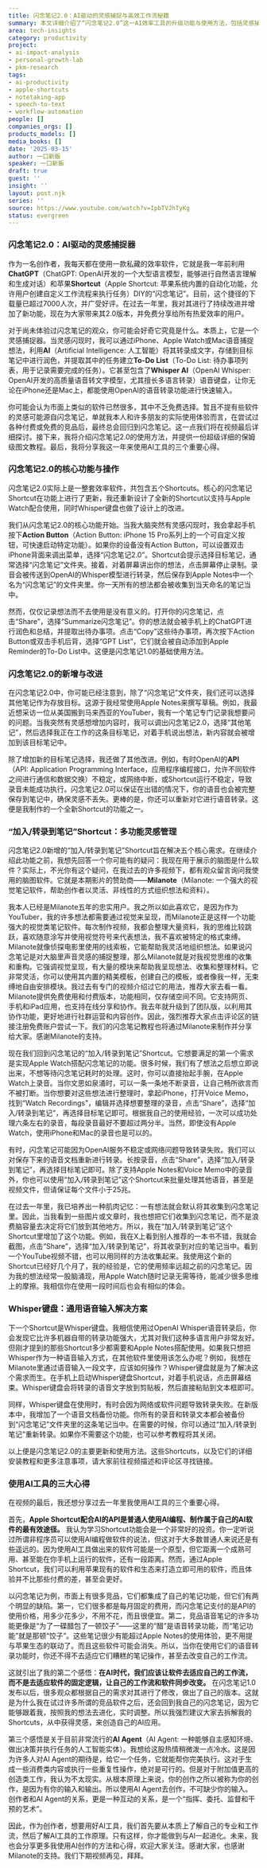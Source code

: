 ```yaml
---
title: 闪念笔记2.0：AI驱动的灵感捕捉与高效工作流秘籍
summary: 本文详细介绍了“闪念笔记2.0”这一AI效率工具的升级功能与使用方法，包括灵感捕捉、AI转录、任务提取、多目标笔记支持及Whisper键盘。同时，分享了作者使用AI工具的三大心得，强调软件适应工作流的重要性及AI作为互动伙伴的定位。
area: tech-insights
category: productivity
project:
- ai-impact-analysis
- personal-growth-lab
- pkm-research
tags:
- ai-productivity
- apple-shortcuts
- notetaking-app
- speech-to-text
- workflow-automation
people: []
companies_orgs: []
products_models: []
media_books: []
date: '2025-03-15'
author: 一口新飯
speaker: 一口新飯
draft: true
guest: ''
insight: ''
layout: post.njk
series: ''
source: https://www.youtube.com/watch?v=IpbTVJhTyKg
status: evergreen
---
```

### 闪念笔记2.0：AI驱动的灵感捕捉器

作为一名创作者，我每天都在使用一款私藏的效率软件，它就是我一年前利用**ChatGPT**（ChatGPT: OpenAI开发的一个大型语言模型，能够进行自然语言理解和生成对话）和苹果**Shortcut**（Apple Shortcut: 苹果系统内置的自动化功能，允许用户创建自定义工作流程来执行任务）DIY的“闪念笔记”。目前，这个捷径的下载量已超过7000人次，并广受好评。在过去一年里，我对其进行了持续改进并增加了新功能，现在为大家带来其2.0版本，并免费分享给所有热爱效率的用户。

对于尚未体验过闪念笔记的观众，你可能会好奇它究竟是什么。本质上，它是一个灵感捕捉器。当灵感闪现时，我可以通过iPhone、Apple Watch或Mac语音捕捉想法，利用**AI**（Artificial Intelligence: 人工智能）将其转录成文字，存储到目标笔记中进行润色，并提取其中的任务建立**To-Do List**（To-Do List: 待办事项列表，用于记录需要完成的任务）。它甚至包含了**Whisper AI**（OpenAI Whisper: OpenAI开发的高质量语音转文字模型，尤其擅长多语言转录）语音键盘，让你无论在iPhone还是Mac上，都能使用OpenAI的语音转录功能进行快速输入。

你可能会认为市面上类似的软件已然很多，其中不乏免费选择。暂且不提有些软件的灵感可能源自闪念笔记，单就我本人和许多朋友的实际使用体验而言，在尝试过各种付费或免费的竞品后，最终总会回归到闪念笔记。这一点我们将在视频最后详细探讨。接下来，我将介绍闪念笔记2.0的使用方法，并提供一份超级详细的保姆级图文教程。最后，我将分享我这一年来使用AI工具的三个重要心得。

### 闪念笔记2.0的核心功能与操作

闪念笔记2.0实际上是一整套效率软件，共包含五个Shortcuts。核心的闪念笔记Shortcut在功能上进行了更新，我还重新设计了全新的Shortcut以支持与Apple Watch配合使用，同时Whisper键盘也做了设计上的改进。

我们从闪念笔记2.0的核心功能开始。当我大脑突然有灵感闪现时，我会拿起手机按下**Action Button**（Action Button: iPhone 15 Pro系列上的一个可自定义按钮，可快速启动特定功能）。如果你的设备没有Action Button，可以设置双击iPhone背面来调出菜单，选择“闪念笔记2.0”。Shortcut会提示选择目标笔记，通常选择“闪念笔记”文件夹。接着，对着屏幕讲出你的想法，点击屏幕停止录制。录音会被传送到OpenAI的Whisper模型进行转录，然后保存到Apple Notes中一个名为“闪念笔记”的文件夹里。你一天所有的想法都会被收集到当天命名的笔记当中。

然而，仅仅记录想法而不去使用是没有意义的。打开你的闪念笔记，点击“Share”，选择“Summarize闪念笔记”。你的想法就会被手机上的ChatGPT进行润色和总结，并提取出待办事项。点击“Copy”这些待办事项，再次按下Action Button或双击手机后背，选择“GPT List”，它们就会被自动添加到Apple Reminder的To-Do List中。这便是闪念笔记1.0的基础使用方法。

### 闪念笔记2.0的新增与改进

在闪念笔记2.0中，你可能已经注意到，除了“闪念笔记”文件夹，我们还可以选择其他笔记作为存放目标。这源于我经常使用Apple Notes来撰写草稿。例如，我最近想采访一位从美国搬到马来西亚的YouTuber，我有一个笔记专门记录我想要问的问题。当我突然有灵感想增加内容时，我可以调出闪念笔记2.0，选择“其他笔记”，然后选择我正在工作的这条目标笔记，对着手机说出想法，新内容就会被增加到该目标笔记中。

除了增加新的目标笔记选择，我还做了其他改进。例如，有时OpenAI的**API**（API: Application Programming Interface，应用程序编程接口，允许不同软件之间进行通信和数据交换）不稳定，或网络中断，或Shortcut运行不稳定，导致录音未能成功执行。闪念笔记2.0可以保证在出错的情况下，你的语音也会被完整保存到笔记中，确保灵感不丢失。更棒的是，你还可以重新对它进行语音转录。这便是我制作的一个全新Shortcut的功能之一。

### “加入/转录到笔记”Shortcut：多功能灵感管理

闪念笔记2.0新增的“加入/转录到笔记”Shortcut旨在解决五个核心需求。在继续介绍此功能之前，我想先回答一个你可能有的疑问：我现在用于展示的脑图是什么软件？实际上，不光你有这个疑问，在我过去的许多视频下，都有观众留言询问我使用的脑图软件。它就是本期影片的赞助商——**Milanote**（Milanote: 一个强大的视觉笔记软件，帮助创作者以灵活、非线性的方式组织想法和资料）。

我本人已经是Milanote五年的忠实用户。我之所以如此喜欢它，是因为作为YouTuber，我的许多想法都需要通过视觉来呈现，而Milanote正是这样一个功能强大的视觉类笔记软件。每次制作视频，我都会整理大量资料，我的思维比较跳跃，喜欢随意涂写并使用视觉符号来代表想法，我不喜欢被特定的格式束缚。Milanote就像侦探电影里使用的线索板，它能帮助我灵活地组织想法。如果说闪念笔记是对大脑里声音灵感的捕捉整理，那么Milanote就是对我视觉思维的收集和重构。它强调视觉呈现，有大量的模块来帮助我呈现想法、收集和整理材料。它非常灵活，你可以使用其内置的精美模板，创建自己的模板，或者像我一样，无束缚地自由安排模块。我过去有专门的视频介绍过它的用法，推荐大家去看一看。Milanote提供免费使用和付费版本，功能相同，仅存储空间不同。它支持网页、手机和iPad应用，也支持在线分享和协作。我去年就升级到了团队版，以利用其协作功能，更好地进行社群运营和内容创作。因此，强烈推荐大家点击评论区的链接注册免费账户尝试一下。我们的闪念笔记教程也将通过Milanote来制作并分享给大家。感谢Milanote的支持。

现在我们回到闪念笔记的“加入/转录到笔记”Shortcut。它想要满足的第一个需求是实现Apple Watch搭配闪念笔记的功能。很多时候，我们有了想法之后想立即说出来，不想等待闪念笔记耗时的处理。这时，你可以直接抬起手腕，在Apple Watch上录音。当你文思如泉涌时，可以一条一条地不断录音，让自己畅所欲言而不被打断。当你想要对这些想法进行整理时，拿起iPhone，打开Voice Memo，找到“Watch Recordings”，编辑并选择想要整理的录音，点击“Share”，选择“加入/转录到笔记”，再选择目标笔记即可。根据我自己的使用经验，一次可以成功处理六条左右的录音，每段录音最好不要超过两分半。当然，即使没有Apple Watch，使用iPhone和Mac的录音也是可以的。

有时，闪念笔记可能因为OpenAI服务不稳定或网络问题导致转录失败。我们可以对保存下来的语音文档重新进行转录。长按录音，点击“Share”，选择“加入/转录到笔记”，再选择目标笔记即可。除了支持Apple Notes和Voice Memo中的录音外，你也可以使用“加入/转录到笔记”这个Shortcut来批量处理其他语音，甚至是视频文件，但请保证每个文件小于25兆。

在过去一年里，我已培养出一种肌肉记忆：一有想法就会默认将其收集到闪念笔记里。因此，当我看到一些图片或文章时，我也想把它们收集到闪念笔记，而不是浪费脑容量去决定将它们放到其他地方。所以，我在“加入/转录到笔记”这个Shortcut里增加了这个功能。例如，我在X上看到别人推荐的一本书不错，我就会截图，点击“Share”，选择“加入/转录到笔记”，将其收录到对应的笔记当中。看到一个YouTube视频不错，也可以用同样的方法收集起来。我使用这个新的Shortcut已经好几个月了，我的经验是，它的使用频率远超之前的闪念笔记。因为我的想法经常一股脑涌现，用Apple Watch随时记录无需等待，能减少很多思维上的摩擦。我相信你在使用一段时间后也会有相似的体会。

### Whisper键盘：通用语音输入解决方案

下一个Shortcut是Whisper键盘。我相信使用过OpenAI Whisper语音转录后，你会发现它比许多机器自带的转录功能强大，尤其对我们这种多语言用户非常友好。但刚才提到的那些Shortcut多少都需要和Apple Notes搭配使用。如果我只想把Whisper作为一种语音输入方式，在其他软件里使用该怎么办呢？例如，我想在Milanote里通过语音输入一段文字，应该如何操作？Whisper键盘就是为了解决这个需求而生。在手机上启动Whisper键盘Shortcut，对着手机说话，点击屏幕结束。Whisper键盘会将转录的语音文字放到剪贴板，然后直接粘贴到文本框即可。

同样，Whisper键盘在使用时，有时会因为网络或软件问题导致转录失败。在新版本中，我增加了一个语音文档备份功能。你所有的录音和转录文本都会被备份到“闪念笔记”文件夹里的这条笔记当中。在需要的时候，你可以通过“加入/转录到笔记”重新转录。如果你不需要这个功能，也可以参考教程将其关闭。

以上便是闪念笔记2.0的主要更新和使用方法。这些Shortcuts，以及它们的详细安装教程和更多注意事项，请大家前往视频描述和评论区寻找链接。

### 使用AI工具的三大心得

在视频的最后，我还想分享过去一年里我使用AI工具的三个重要心得。

首先，**Apple Shortcut配合AI的API是普通人使用AI编程、制作属于自己的AI软件的最有效途径。** 我认为学习Shortcut功能会是一个非常好的投资。你一定听说过所谓非程序员可以使用AI编程做软件的说法，但这对于大多数普通人来说还是有些遥远的。因为使用AI工具做出来的软件可能是一个原型，但它距离一个成熟可用、甚至能在你手机上运行的软件，还有一段距离。然而，通过Apple Shortcut，我们可以利用苹果现有的软件和生态来打造立即可用的软件，而且体验并不比那些付费的差，甚至会更好。

以闪念笔记为例，市面上有很多竞品，它们都集成了自己的笔记功能，但它们有两个明显的缺陷。第一，它们很多都是每月固定的费用，而闪念笔记支付的是API的使用价格，用多少花多少，不用不花，而且很便宜。第二，竞品语音笔记的许多功能更像是“为了一碟醋包了一顿饺子”——这里的“醋”是语音转录功能，而“笔记功能”就是那顿“饺子”。这些笔记很少有能超过Apple Notes的使用体验，更不用提与苹果生态的联动了。而且这些软件可能会消失。所以，当你在使用它们的语音转录功能时，你还不得不去适应它们糟糕的笔记操作，甚至去改变自己的工作流。

这就引出了我的第二个感悟：**在AI时代，我们应该让软件去适应自己的工作流，而不是去适应软件的固定逻辑，让自己的工作流和软件同步改变。** 在闪念笔记1.0发布以后，很多观众都根据自己的需求对其进行了修改，做出了自己的版本。这就是为什么我在试过许多所谓的竞品软件之后，还会回到我自己的闪念笔记，因为它能够跟着我，按照我的想法去进化，实时调整。所以我强烈建议大家去拆解我的Shortcuts，从中获得灵感，来创造自己的AI应用。

第三个感悟是关于目前非常流行的**AI Agent**（AI Agent: 一种能够自主感知环境、做出决策并执行任务的人工智能实体）。我想给这股热情稍微泼一点冷水。这是因为许多人对AI Agent的期待是，给它一个任务，它就能帮你完美执行。这对于生成一些消费类内容或执行一些重复性操作，绝对是可行的。但是对于附加值更高的创造类工作，我认为不太现实。从根本原理上来说，你的创作之所以被称为你的创作，是因为有你的输入和输出。所以使用AI Agent去创作，不可缺少你的输入。创作者和AI Agent的关系，更是一种互动的关系，是一个“指挥、委托、监督和干预的艺术”。

因此，作为创作者，想要用好AI工具，我们首先要从本质上了解自己的专业和工作流，然后了解AI工具的工作原理。只有这样，你才能做到与AI一起进化。未来，我也会分享更多我使用AI创作的方法和心得，欢迎大家关注。感谢大家，也感谢Milanote的支持。我们下期视频再见，拜拜。